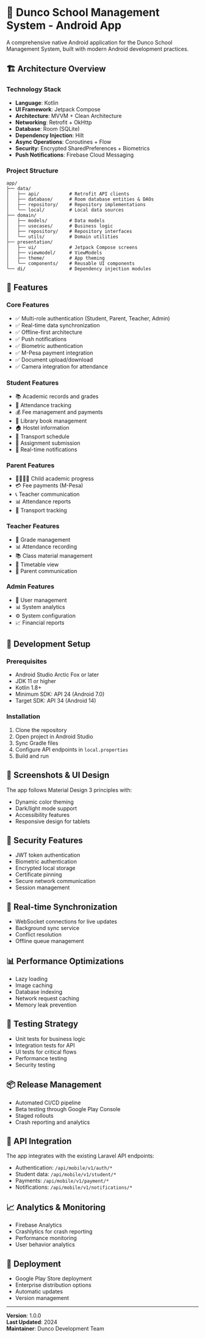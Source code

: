 # 📱 Dunco School Management System - Android App

A comprehensive native Android application for the Dunco School Management System, built with modern Android development practices.

## 🏗️ Architecture Overview

### **Technology Stack**
- **Language**: Kotlin
- **UI Framework**: Jetpack Compose
- **Architecture**: MVVM + Clean Architecture
- **Networking**: Retrofit + OkHttp
- **Database**: Room (SQLite)
- **Dependency Injection**: Hilt
- **Async Operations**: Coroutines + Flow
- **Security**: Encrypted SharedPreferences + Biometrics
- **Push Notifications**: Firebase Cloud Messaging

### **Project Structure**
```
app/
├── data/
│   ├── api/           # Retrofit API clients
│   ├── database/      # Room database entities & DAOs
│   ├── repository/    # Repository implementations
│   └── local/         # Local data sources
├── domain/
│   ├── models/        # Data models
│   ├── usecases/      # Business logic
│   ├── repository/    # Repository interfaces
│   └── utils/         # Domain utilities
├── presentation/
│   ├── ui/            # Jetpack Compose screens
│   ├── viewmodel/     # ViewModels
│   ├── theme/         # App theming
│   └── components/    # Reusable UI components
└── di/                # Dependency injection modules
```

## 🚀 Features

### **Core Features**
- ✅ Multi-role authentication (Student, Parent, Teacher, Admin)
- ✅ Real-time data synchronization
- ✅ Offline-first architecture
- ✅ Push notifications
- ✅ Biometric authentication
- ✅ M-Pesa payment integration
- ✅ Document upload/download
- ✅ Camera integration for attendance

### **Student Features**
- 📚 Academic records and grades
- 📅 Attendance tracking
- 💰 Fee management and payments
- 📖 Library book management
- 🏠 Hostel information
- 🚌 Transport schedule
- 📝 Assignment submission
- 🔔 Real-time notifications

### **Parent Features**
- 👨‍👩‍👧‍👦 Child academic progress
- 💳 Fee payments (M-Pesa)
- 📞 Teacher communication
- 📊 Attendance reports
- 🚌 Transport tracking

### **Teacher Features**
- 📝 Grade management
- 📊 Attendance recording
- 📚 Class material management
- 📅 Timetable view
- 💬 Parent communication

### **Admin Features**
- 👥 User management
- 📊 System analytics
- ⚙️ System configuration
- 📈 Financial reports

## 🔧 Development Setup

### **Prerequisites**
- Android Studio Arctic Fox or later
- JDK 11 or higher
- Kotlin 1.8+
- Minimum SDK: API 24 (Android 7.0)
- Target SDK: API 34 (Android 14)

### **Installation**
1. Clone the repository
2. Open project in Android Studio
3. Sync Gradle files
4. Configure API endpoints in `local.properties`
5. Build and run

## 📱 Screenshots & UI Design

The app follows Material Design 3 principles with:
- Dynamic color theming
- Dark/light mode support
- Accessibility features
- Responsive design for tablets

## 🔐 Security Features

- JWT token authentication
- Biometric authentication
- Encrypted local storage
- Certificate pinning
- Secure network communication
- Session management

## 🔄 Real-time Synchronization

- WebSocket connections for live updates
- Background sync service
- Conflict resolution
- Offline queue management

## 📊 Performance Optimizations

- Lazy loading
- Image caching
- Database indexing
- Network request caching
- Memory leak prevention

## 🧪 Testing Strategy

- Unit tests for business logic
- Integration tests for API
- UI tests for critical flows
- Performance testing
- Security testing

## 📦 Release Management

- Automated CI/CD pipeline
- Beta testing through Google Play Console
- Staged rollouts
- Crash reporting and analytics

## 🔗 API Integration

The app integrates with the existing Laravel API endpoints:
- Authentication: `/api/mobile/v1/auth/*`
- Student data: `/api/mobile/v1/student/*`
- Payments: `/api/mobile/v1/payment/*`
- Notifications: `/api/mobile/v1/notifications/*`

## 📈 Analytics & Monitoring

- Firebase Analytics
- Crashlytics for crash reporting
- Performance monitoring
- User behavior analytics

## 🚀 Deployment

- Google Play Store deployment
- Enterprise distribution options
- Automatic updates
- Version management

---

**Version**: 1.0.0  
**Last Updated**: 2024  
**Maintainer**: Dunco Development Team 